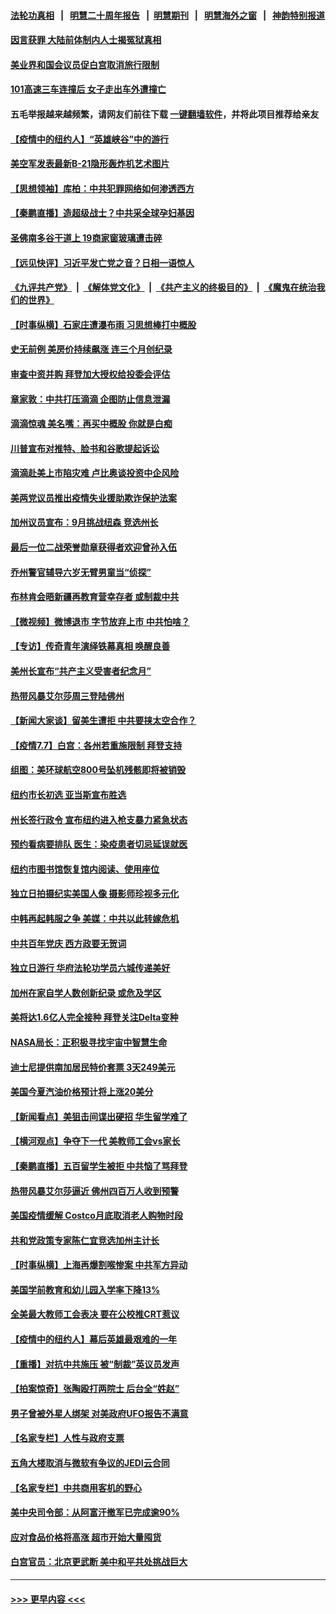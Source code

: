 #### [法轮功真相](https://github.com/gfw-breaker/truth/blob/master/README.md?t=0) &nbsp;&nbsp;|&nbsp;&nbsp; [明慧二十周年报告](https://github.com/gfw-breaker/mh-reports/blob/master/README.md?t=0) &nbsp;&nbsp;|&nbsp;&nbsp;[明慧期刊](https://github.com/gfw-breaker/mh-qikan) &nbsp;&nbsp;|&nbsp;&nbsp; [明慧海外之窗](https://github.com/gfw-breaker/mh-news/blob/master/README.md?t=0) &nbsp;&nbsp;|&nbsp;&nbsp; [神韵特别报道](https://github.com/gfw-breaker/mh-news/blob/master/shenyun.md?t=0)
#### [因言获罪 大陆前体制内人士揭冤狱真相](../pages/nsc412/n13075104.md?t=07081101) 
#### [美业界和国会议员促白宫取消旅行限制](../pages/nsc412/n13074891.md?t=07081101) 
#### [101高速三车连撞后 女子走出车外遭撞亡](../pages/nsc412/n13074973.md?t=07081101) 
#### 五毛举报越来越频繁，请网友们前往下载 [一键翻墙软件](https://github.com/gfw-breaker/ssr-accounts)，并将此项目推荐给亲友
#### [【疫情中的纽约人】“英雄峡谷”中的游行](../pages/nsc412/n13074885.md?t=07081101) 
#### [美空军发表最新B-21隐形轰炸机艺术图片](../pages/nsc412/n13074715.md?t=07081101) 
#### [【思想领袖】库柏：中共犯罪网络如何渗透西方](../pages/nsc412/n13031789.md?t=07081101) 
#### [【秦鹏直播】造超级战士？中共采全球孕妇基因](../pages/nsc412/n13074838.md?t=07081101) 
#### [圣佛南多谷干道上 19商家窗玻璃遭击碎](../pages/nsc412/n13074869.md?t=07081101) 
#### [【远见快评】习近平发亡党之音？日相一语惊人](../pages/nsc412/n13074809.md?t=07081101) 
#### [《九评共产党》](https://github.com/begood0513/9ping.md/blob/master/README.md) &nbsp;|&nbsp; [《解体党文化》](../../../../jtdwh.md/blob/master/README.md)  &nbsp;|&nbsp; [《共产主义的终极目的》](../../../../gczydzjmd.md/blob/master/README.md) &nbsp;|&nbsp; [《魔鬼在统治我们的世界》](../../../../mgztzwmdsj.md/blob/master/README.md) 
#### [【时事纵横】石家庄遭瀑布雨 习思想棒打中概股](../pages/nsc412/n13074788.md?t=07081101) 
#### [史无前例 美房价持续飙涨 连三个月创纪录](../pages/nsc412/n13074735.md?t=07081101) 
#### [审查中资并购 拜登加大授权给投委会评估](../pages/nsc412/n13074626.md?t=07081101) 
#### [章家敦：中共打压滴滴 企图防止信息泄漏](../pages/nsc412/n13074640.md?t=07081101) 
#### [滴滴惊魂 美名嘴：再买中概股 你就是白痴](../pages/nsc412/n13074532.md?t=07081101) 
#### [川普宣布对推特、脸书和谷歌提起诉讼](../pages/nsc412/n13074514.md?t=07081101) 
#### [滴滴赴美上市陷灾难 卢比奥谈投资中企风险](../pages/nsc412/n13074219.md?t=07081101) 
#### [美两党议员推出疫情失业援助欺诈保护法案](../pages/nsc412/n13072853.md?t=07081101) 
#### [加州议员宣布：9月挑战纽森 竞选州长](../pages/nsc412/n13072711.md?t=07081101) 
#### [最后一位二战荣誉勋章获得者欢迎曾孙入伍](../pages/nsc412/n13071612.md?t=07081101) 
#### [乔州警官辅导六岁无臂男童当“侦探”](../pages/nsc412/n13071558.md?t=07081101) 
#### [布林肯会晤新疆再教育营幸存者 或制裁中共](../pages/nsc412/n13074039.md?t=07081101) 
#### [【微视频】微博退市 字节放弃上市 中共怕啥？](../pages/nsc412/n13074026.md?t=07081101) 
#### [【专访】传奇青年演绎铁幕真相 唤醒良善](../pages/nsc412/n13073090.md?t=07081101) 
#### [美州长宣布“共产主义受害者纪念月”](../pages/nsc412/n13074024.md?t=07081101) 
#### [热带风暴艾尔莎周三登陆佛州](../pages/nsc412/n13073926.md?t=07081101) 
#### [【新闻大家谈】留美生遭拒 中共要挟太空合作？](../pages/nsc412/n13072792.md?t=07081101) 
#### [【疫情7.7】白宫：各州若重施限制 拜登支持](../pages/nsc412/n13073459.md?t=07081101) 
#### [组图：美环球航空800号坠机残骸即将被销毁](../pages/nsc412/n13073586.md?t=07081101) 
#### [纽约市长初选 亚当斯宣布胜选](../pages/nsc412/n13073036.md?t=07081101) 
#### [州长签行政令 宣布纽约进入枪支暴力紧急状态](../pages/nsc412/n13073028.md?t=07081101) 
#### [预约看病要排队  医生：染疫患者切忌延误就医](../pages/nsc412/n13072967.md?t=07081101) 
#### [纽约市图书馆恢复馆内阅读、使用座位](../pages/nsc412/n13073134.md?t=07081101) 
#### [独立日拍摄纪实美国人像 摄影师珍视多元化](../pages/nsc412/n13073113.md?t=07081101) 
#### [中韩再起韩服之争 美媒：中共以此转嫁危机](../pages/nsc412/n13072062.md?t=07081101) 
#### [中共百年党庆 西方政要无贺词](../pages/nsc412/n13071949.md?t=07081101) 
#### [独立日游行 华府法轮功学员六城传递美好](../pages/nsc412/n13069938.md?t=07081101) 
#### [加州在家自学人数创新纪录 或危及学区](../pages/nsc412/n13072921.md?t=07081101) 
#### [美将达1.6亿人完全接种 拜登关注Delta变种](../pages/nsc412/n13072820.md?t=07081101) 
#### [NASA局长：正积极寻找宇宙中智慧生命](../pages/nsc412/n13072815.md?t=07081101) 
#### [迪士尼提供南加居民特价套票 3天249美元](../pages/nsc412/n13072818.md?t=07081101) 
#### [美国今夏汽油价格预计将上涨20美分](../pages/nsc412/n13072622.md?t=07081101) 
#### [【新闻看点】美狙击间谍出硬招 华生留学难了](../pages/nsc412/n13072489.md?t=07081101) 
#### [【横河观点】争夺下一代 美教师工会vs家长](../pages/nsc412/n13072578.md?t=07081101) 
#### [【秦鹏直播】五百留学生被拒 中共恼了骂拜登](../pages/nsc412/n13072502.md?t=07081101) 
#### [热带风暴艾尔莎逼近 佛州四百万人收到预警](../pages/nsc412/n13072482.md?t=07081101) 
#### [美国疫情缓解 Costco月底取消老人购物时段](../pages/nsc412/n13072320.md?t=07081101) 
#### [共和党政策专家陈仁宜竞选加州主计长](../pages/nsc412/n13072640.md?t=07081101) 
#### [【时事纵横】上海再爆割喉惨案 中共军方异动](../pages/nsc412/n13072448.md?t=07081101) 
#### [美国学前教育和幼儿园入学率下降13%](../pages/nsc412/n13072472.md?t=07081101) 
#### [全美最大教师工会表决 要在公校推CRT惹议](../pages/nsc412/n13070424.md?t=07081101) 
#### [【疫情中的纽约人】幕后英雄最艰难的一年](../pages/nsc412/n13072491.md?t=07081101) 
#### [【重播】对抗中共施压 被“制裁”英议员发声](../pages/nsc412/n13072480.md?t=07081101) 
#### [【拍案惊奇】张陶殴打两院士 后台全“姓赵”](../pages/nsc412/n13070496.md?t=07081101) 
#### [男子曾被外星人绑架 对美政府UFO报告不满意](../pages/nsc412/n13072220.md?t=07081101) 
#### [【名家专栏】人性与政府支票](../pages/nsc412/n13071618.md?t=07081101) 
#### [五角大楼取消与微软有争议的JEDI云合同](../pages/nsc412/n13072144.md?t=07081101) 
#### [【名家专栏】中共商用客机的野心](../pages/nsc412/n13071673.md?t=07081101) 
#### [美中央司令部：从阿富汗撤军已完成逾90%](../pages/nsc412/n13072228.md?t=07081101) 
#### [应对食品价格将高涨 超市开始大量囤货](../pages/nsc412/n13072202.md?t=07081101) 
#### [白宫官员：北京更武断 美中和平共处挑战巨大](../pages/nsc412/n13071990.md?t=07081101) 

----
#### [ >>> 更早内容 <<< ](../indexes/nsc412-earlier.md)

